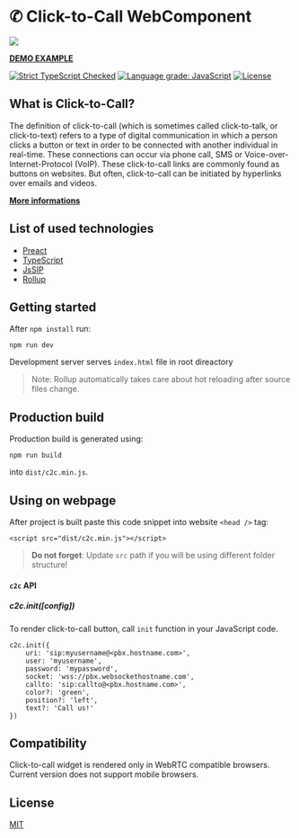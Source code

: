 # ✆ Click-to-Call WebComponent

<p>
    <img src="https://user-images.githubusercontent.com/29258951/73121083-687dff00-3f76-11ea-8d89-cf8b53863c54.jpg">
</p>

[**DEMO EXAMPLE**](https://cubase.github.io/c2c-example/)

[![Strict TypeScript Checked](https://badgen.net/badge/TS/Strict 'Strict TypeScript Checked')](https://www.typescriptlang.org)
[![Language grade: JavaScript](https://img.shields.io/lgtm/grade/javascript/g/cubase/call-to-webrtc.svg?logo=lgtm&logoWidth=18)](https://lgtm.com/projects/g/cubase/call-to-webrtc/context:javascript)
[![License](https://img.shields.io/badge/license-MIT-brightgreen.svg?style=flat)](https://github.com/cubase/call-to-webrtc/blob/master/LICENSE.md)

## What is Click-to-Call?

The definition of click-to-call (which is sometimes called click-to-talk, or click-to-text) refers to a type of digital communication in which a person clicks a button or text in order to be connected with another individual in real-time. These connections can occur via phone call, SMS or Voice-over-Internet-Protocol (VoIP). These click-to-call links are commonly found as buttons on websites. But often, click-to-call can be initiated by hyperlinks over emails and videos.

[**More informations**](https://www.ringdna.com/inside-sales-glossary/what-is-click-to-call)

## List of used technologies

- [Preact](https://github.com/preactjs/preact)
- [TypeScript](https://github.com/microsoft/TypeScript)
- [JsSIP](https://github.com/versatica/JsSIP)
- [Rollup](https://github.com/rollup/rollup)

## Getting started

After `npm install` run:

```
npm run dev
```

Development server serves `index.html` file in root direactory

> Note: Rollup automatically takes care about
> hot reloading after source files change.

## Production build

Production build is generated using:

```
npm run build
```

into `dist/c2c.min.js`.

## Using on webpage

After project is built paste this code snippet into website `<head />` tag:

```
<script src="dist/c2c.min.js"></script>
```

> **Do not forget**: Update `src` path if you will be using different folder structure!

#### `c2c` API

##### c2c.init([config])
To render click-to-call button, call `init` function in your JavaScript code.
```
c2c.init({
    uri: 'sip:myusername@<pbx.hostname.com>',
    user: 'myusername',
    password: 'mypassword',
    socket: 'wss://pbx.websockethostname.com',
    callto: 'sip:callto@<pbx.hostname.com>',
    color?: 'green',
    position?: 'left',
    text?: 'Call us!'
})
```

## Compatibility
Click-to-call widget is rendered only in WebRTC compatible browsers. Current version does not support mobile browsers.

## License
[MIT](https://github.com/cubase/call-to-webrtc/blob/master/LICENSE.md)
